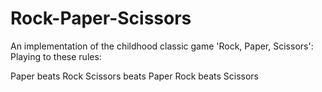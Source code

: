# Rock-Paper-Scissors
An implementation of the childhood classic game 'Rock, Paper, Scissors': Playing to these rules:

Paper beats Rock
Scissors beats Paper
Rock beats Scissors
